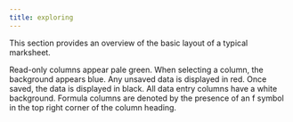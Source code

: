 ```yaml
---
title: exploring
---
```


This section provides an overview of the basic layout of a typical marksheet.

Read-only columns appear pale green.
When selecting a column, the background appears blue.
Any unsaved data is displayed in red.
Once saved, the data is displayed in black.
All data entry columns have a white background.
Formula columns are denoted by the presence of an f symbol in the top
right corner of the column heading.

